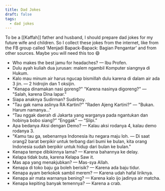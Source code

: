 ```yaml
---
title: Dad Jokes
draft: false
tags:
  - dad jokes
---
```


To be a [[Kaffah]] father and husband, I should prepare dad jokes for my future wife and children. So I collect these jokes from the internet, like from the FB group called 'Menjadi Bapack-Bapack: Bagian Pengantar' and from other sources. Maybe you will need this too 😄

- Who makes the best jamu for headaches? — Ibu Profen.
- Dulu ayah kuliah dua jurusan: malem ngambil Komputer siangnya di Hukum.
- Kalo mau minum air harus ngucap bismillah dulu karena di dalam air ada 3 jin. — 2 hidrojin dan 1 oksijin.
- "Kenapa dinamakan nasi goreng?" "Karena nasinya digoreng?" — "Salah, karena Dina lapar."
- Siapa anaknya Sudirman? Sudirboy.
- "Tau gak nama aslinya RA Kartini?" "Raden Ajeng Kartini?" — "Bukan. Harum namanya..."
- “Tau nggak daerah di Jakarta yang warganya pada ngantukan dan hobinya bobo siang?” “Enggak” — “Slipi.”
- Apa bedanya Aksi dengan Demo? — Kalau aksi rodanya 4, kalau demo rodanya 3.
- "Kamu tau ga, sebenarnya Indonesia itu negara maju loh. — Di saat orang2 barat berpikir untuk terbang dari bumi ke bulan, kita orang Indonesia sudah berpikir untuk hidup dari bulan ke bulan."
- Kenapa tempe dibikinnya lama? — Karena bahannya ke delay.
- Kelapa tidak buta, karena Kelapa Saw it.
- Mas apa yang menakjubkan? — Mas-sya Allah.
- Kenapa di toko baju ga boleh berisik? — Karena ada baju tidur.
- Kenapa ayam berkokok sambil merem? — Karena udah hafal liriknya.
- Kenapa air mata warnanya bening? — Karena kalo ijo jadinya air matcha.
- Kenapa kepiting banyak temennya? — Karena a crab.
